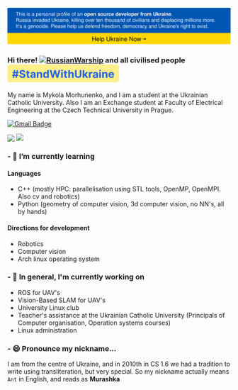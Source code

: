 [![SWUbanner](https://raw.githubusercontent.com/vshymanskyy/StandWithUkraine/main/banner-personal-page.svg)](https://vshymanskyy.github.io/StandWithUkraine)

### Hi there! [![RussianWarship](https://raw.githubusercontent.com/vshymanskyy/StandWithUkraine/main/badges/RussianWarship.svg)](https://vshymanskyy.github.io/StandWithUkraine) and all civilised people [![StandWithUkraine](https://raw.githubusercontent.com/vshymanskyy/StandWithUkraine/main/badges/StandWithUkraine.svg)](https://vshymanskyy.github.io/StandWithUkraine)

My name is Mykola Morhunenko, and I am a student at the Ukrainian Catholic University. Also I am an Exchange student at Faculty of Electrical Engineering at the Czech Technical University in Prague.

[![Gmail Badge](https://img.shields.io/badge/-gmail-c14438?style=flat-square&logo=Gmail&logoColor=white&link=mailto:houshuai0816@gmail.com)](mailto:nick.morgunenko@gmail.com)


<p>
<img align="center" src="https://github-readme-stats.vercel.app/api?username=myralllka&show_icons=true&hide_title=true&count_private=true&disable_animations=false&theme=github_dark&line_height=33&hide_rank=true"/>
<img align="top" src="https://github-readme-stats.vercel.app/api/top-langs/?username=myralllka&layout=compact&langs_count=10&theme=github_dark"/>
</p>

### - 🌱 I’m currently learning
#### Languages
- C++     (mostly HPC: parallelisation using STL tools, OpenMP, OpenMPI. Also cv and robotics)
- Python  (geometry of computer vision, 3d computer vision, no NN's, all by hands)

#### Directions for development
- Robotics
- Computer vision
- Arch linux operating system

### - 🔭 In general, I'm currently working on
- ROS for UAV's
- Vision-Based SLAM for UAV's
- University Linux club
- Teacher's assistance at the Ukrainian Catholic University (Principals of Computer organisation, Operation systems courses)
- Linux administration

### - 😄 Pronounce my nickname...
I am from the centre of Ukraine, and in 2010th in CS 1.6 we had a tradition to write using transliteration, but very special. So my nickname actually means `Ant` in English, and reads as __Murashka__
